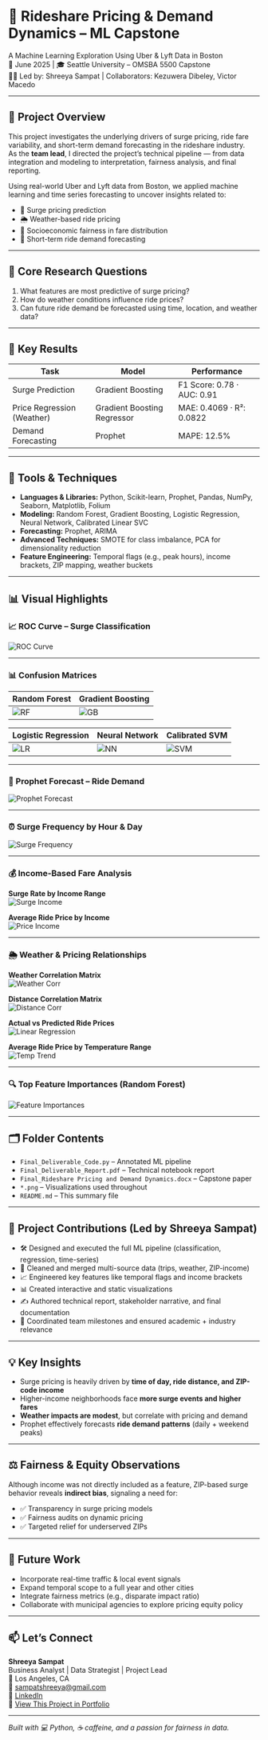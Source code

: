 # 🚕 Rideshare Pricing & Demand Dynamics – ML Capstone

A Machine Learning Exploration Using Uber & Lyft Data in Boston  
📅 June 2025 | 🎓 Seattle University – OMSBA 5500 Capstone  
👩‍💼 Led by: Shreeya Sampat | Collaborators: Kezuwera Dibeley, Victor Macedo

---

## 📌 Project Overview

This project investigates the underlying drivers of surge pricing, ride fare variability, and short-term demand forecasting in the rideshare industry.  
As the **team lead**, I directed the project’s technical pipeline — from data integration and modeling to interpretation, fairness analysis, and final reporting.

Using real-world Uber and Lyft data from Boston, we applied machine learning and time series forecasting to uncover insights related to:

- 🚦 Surge pricing prediction  
- 🌦️ Weather-based ride pricing  
- 💸 Socioeconomic fairness in fare distribution  
- 🔮 Short-term ride demand forecasting

---

## 🧪 Core Research Questions

1. What features are most predictive of surge pricing?  
2. How do weather conditions influence ride prices?  
3. Can future ride demand be forecasted using time, location, and weather data?

---

## 🧠 Key Results

| Task                        | Model                      | Performance                          |
|-----------------------------|----------------------------|--------------------------------------|
| Surge Prediction            | Gradient Boosting          | F1 Score: 0.78 · AUC: 0.91           |
| Price Regression (Weather) | Gradient Boosting Regressor| MAE: 0.4069 · R²: 0.0822             |
| Demand Forecasting          | Prophet                    | MAPE: 12.5%                          |

---

## 🧰 Tools & Techniques

- **Languages & Libraries:** Python, Scikit-learn, Prophet, Pandas, NumPy, Seaborn, Matplotlib, Folium  
- **Modeling:** Random Forest, Gradient Boosting, Logistic Regression, Neural Network, Calibrated Linear SVC  
- **Forecasting:** Prophet, ARIMA  
- **Advanced Techniques:** SMOTE for class imbalance, PCA for dimensionality reduction  
- **Feature Engineering:** Temporal flags (e.g., peak hours), income brackets, ZIP mapping, weather buckets

---

## 📊 Visual Highlights

### 📈 ROC Curve – Surge Classification  
![ROC Curve](./ROC_Curve_For_All_Models.png)

---

### 📊 Confusion Matrices

| Random Forest | Gradient Boosting |
|---------------|-------------------|
| ![RF](./Updated_Confusion_Matrix_Random_Forest.png) | ![GB](./Updated_Confusion_Matrix_Gradient_Boosting.png) |

| Logistic Regression | Neural Network | Calibrated SVM |
|---------------------|----------------|----------------|
| ![LR](./Updated_Confusion_Matrix_Logistic_Regression.png) | ![NN](./Updated_Confusion_Matrix_Neural_Network.png) | ![SVM](./Confusion_Matrix_LinearSVC_Calibration_SMOTE.png) |

---

### 🔮 Prophet Forecast – Ride Demand  
![Prophet Forecast](./Prophet_Forecast.png)

---

### ⏰ Surge Frequency by Hour & Day  
![Surge Frequency](./Updated_Surge_Frequency.png)

---

### 💰 Income-Based Fare Analysis

**Surge Rate by Income Range**  
![Surge Income](./Updated_Surge_Rate_By_Household_Income_Range.png)

**Average Ride Price by Income**  
![Price Income](./Updated_Avg_Ride_Price_By_Housejold_Income.png)

---

### 🌦️ Weather & Pricing Relationships

**Weather Correlation Matrix**  
![Weather Corr](./Updated_Correlation_Matrix_Weather_&_Price.png)

**Distance Correlation Matrix**  
![Distance Corr](./Updated_Correlation_Matrix_Distance_&_Price.png)

**Actual vs Predicted Ride Prices**  
![Linear Regression](./Updated_Linear_Regression.png)

**Average Ride Price by Temperature Range**  
![Temp Trend](./Updated_Trend_Of_Avg_Ride_Price.png)

---

### 🔍 Top Feature Importances (Random Forest)  
![Feature Importances](./Updated_Top_10_Imp_Features.png)

---

## 🗂️ Folder Contents

- `Final_Deliverable_Code.py` – Annotated ML pipeline  
- `Final_Deliverable_Report.pdf` – Technical notebook report  
- `Final_Rideshare Pricing and Demand Dynamics.docx` – Capstone paper  
- `*.png` – Visualizations used throughout  
- `README.md` – This summary file

---

## 🧵 Project Contributions (Led by Shreeya Sampat)

- 🛠️ Designed and executed the full ML pipeline (classification, regression, time-series)
- 🧹 Cleaned and merged multi-source data (trips, weather, ZIP-income)
- 📈 Engineered key features like temporal flags and income brackets
- 📊 Created interactive and static visualizations
- ✍️ Authored technical report, stakeholder narrative, and final documentation
- 🤝 Coordinated team milestones and ensured academic + industry relevance

---

## 💡 Key Insights

- Surge pricing is heavily driven by **time of day, ride distance, and ZIP-code income**
- Higher-income neighborhoods face **more surge events and higher fares**
- **Weather impacts are modest**, but correlate with pricing and demand
- Prophet effectively forecasts **ride demand patterns** (daily + weekend peaks)

---

## ⚖️ Fairness & Equity Observations

Although income was not directly included as a feature, ZIP-based surge behavior reveals **indirect bias**, signaling a need for:

- ✅ Transparency in surge pricing models  
- ✅ Fairness audits on dynamic pricing  
- ✅ Targeted relief for underserved ZIPs  

---

## 🔮 Future Work

- Incorporate real-time traffic & local event signals  
- Expand temporal scope to a full year and other cities  
- Integrate fairness metrics (e.g., disparate impact ratio)  
- Collaborate with municipal agencies to explore pricing equity policy

---

## 📫 Let’s Connect

**Shreeya Sampat**  
Business Analyst | Data Strategist | Project Lead  
📍 Los Angeles, CA  
📧 sampatshreeya@gmail.com  
🔗 [LinkedIn](https://www.linkedin.com/in/shreeyasampat)  
🔗 [View This Project in Portfolio](https://www.notion.so/Hey-I-m-Shreeya-Sampat-1d356f971b5f8066bd3bf59a80de754d?p=21756f971b5f80278a35ec89dcd7a936&pm=c)

---

*Built with 💻 Python, ☕ caffeine, and a passion for fairness in data.*

